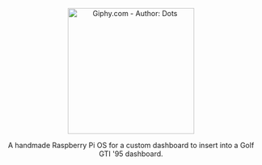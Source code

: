<p align="center">
  <img src="https://i.imgur.com/hojWghs.png" alt="Giphy.com - Author: Dots" width="250"/>
</p>

<p align="center">A handmade Raspberry Pi OS for a custom dashboard to insert into a Golf GTI '95 dashboard.</p>